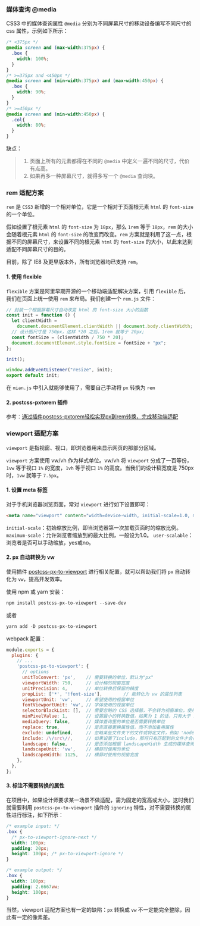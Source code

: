 ### 媒体查询 @media

CSS3 中的媒体查询属性 `@media` 分别为不同屏幕尺寸的移动设备编写不同尺寸的 css 属性，示例如下所示：

```css
/* <375px */
@media screen and (max-width:375px) { 
  .box {
    width: 100%;
  }
}
/* >=375px and <450px */
@media screen and (min-width:375px) and (max-width:450px) {
  .box {
    width: 90%;
  }
}
/* >=450px */
@media screen and (min-width:450px) {
  .col{
    width: 80%;
  }
}
```

缺点：

> 1. 页面上所有的元素都得在不同的 `@media` 中定义一遍不同的尺寸，代价有点高。
> 2. 如果再多一种屏幕尺寸，就得多写一个 `@media` 查询块。

### rem 适配方案

`rem` 是 `CSS3` 新增的一个相对单位，它是一个相对于页面根元素 `html` 的 `font-size` 的一个单位。

假如设置了根元素 `html` 的 `font-size` 为 `18px`，那么 `1rem` 等于 `18px`，`rem` 的大小会随着根元素 `html` 的 `font-size` 的改变而改变。`rem` 方案就是利用了这一点，根据不同的屏幕尺寸，来设置不同的根元素 `html` 的 `font-size` 的大小，以此来达到适配不同屏幕尺寸的目的。

目前，除了 IE8 及更早版本外，所有浏览器均已支持 `rem`。

#### 1. 使用 flexible

`flexible` 方案是阿里早期开源的一个移动端适配解决方案，引用 `flexible` 后，我们在页面上统一使用 `rem` 来布局。我们创建一个 `rem.js` 文件：

```js
// 封装一个根据屏幕尺寸自动改变 html 的 font-size 大小的函数
const init = function () {
  let clientWidth =
    document.documentElement.clientWidth || document.body.clientWidth;
  // 设计图尺寸是 750px，这样 *20 之后，1rem 就等于 20px;
  const fontSize = (clientWidth / 750 * 20);
  document.documentElement.style.fontSize = fontSize + "px";
};

init();

window.addEventListener("resize", init);
export default init;
```

在 `mian.js` 中引入就能够使用了，需要自己手动将 `px` 转换为 `rem`

#### 2. postcss-pxtorem 插件

参考：[通过插件postcss-pxtorem轻松实现px到rem转换，完成移动端适配](https://link.juejin.cn/?target=https%3A%2F%2Fblog.csdn.net%2Fllq886%2Farticle%2Fdetails%2F105737987)

### viewport 适配方案

`viewport` 是指视窗、视口，即浏览器用来显示网页的那部分区域。

`viewport` 方案使用 vw/vh 作为样式单位。vw/vh 将 `viewport` 分成了一百等份，`1vw` 等于视口 `1%` 的宽度，`1vh` 等于视口 `1%` 的高度。当我们的设计稿宽度是 750px 时，`1vw` 就等于 `7.5px`。

#### 1. 设置 meta 标签

对于手机浏览器浏览页面，常对 `viewport` 进行如下设置即可：

```html
<meta name="viewport" content="width=device-width, initial-scale=1.0, maximum-scale=1.0, user-scalable=yes">
```

`initial-scale`：初始缩放比例，即当浏览器第一次加载页面时的缩放比例。 `maximum-scale`：允许浏览者缩放到的最大比例，一般设为1.0。 `user-scalable`：浏览者是否可以手动缩放，yes或no。

#### 2. px 自动转换为 vw

使用插件 [postcss-px-to-viewport](https://link.juejin.cn/?target=https%3A%2F%2Fgithub.com%2Fevrone%2Fpostcss-px-to-viewport%2Fblob%2Fmaster%2FREADME_CN.md) 进行相关配置，就可以帮助我们将 `px` 自动转化为 `vw`，提高开发效率。

使用 npm 或 yarn 安装：

```css
npm install postcss-px-to-viewport --save-dev
```

或者

```csharp
yarn add -D postcss-px-to-viewport
```

webpack 配置：

```javascript
module.exports = {
  plugins: {
    // ...
    'postcss-px-to-viewport': {
      // options
      unitToConvert: 'px',    // 需要转换的单位，默认为"px"
      viewportWidth: 750,     // 设计稿的视窗宽度
      unitPrecision: 4,       // 单位转换后保留的精度
      propList: ['*', '!font-size'],        // 能转化为 vw 的属性列表
      viewportUnit: 'vw',     // 希望使用的视窗单位
      fontViewportUnit: 'vw', // 字体使用的视窗单位
      selectorBlackList: [],  // 需要忽略的 CSS 选择器，不会转为视窗单位，使用原有的 px 等单位
      minPixelValue: 1,       // 设置最小的转换数值，如果为 1 的话，只有大于 1 的值会被转换
      mediaQuery: false,      // 媒体查询里的单位是否需要转换单位
      replace: true,          // 是否直接更换属性值，而不添加备用属性
      exclude: undefined,     // 忽略某些文件夹下的文件或特定文件，例如 'node_modules' 下的文件
      include: /\/src\//,     // 如果设置了include，那将只有匹配到的文件才会被转换
      landscape: false,       // 是否添加根据 landscapeWidth 生成的媒体查询条件
      landscapeUnit: 'vw',    // 横屏时使用的单位
      landscapeWidth: 1125,   // 横屏时使用的视窗宽度
    },
  },
};
```

#### 3. 标注不需要转换的属性

在项目中，如果设计师要求某一场景不做适配，需为固定的宽高或大小，这时我们就需要利用 `postcss-px-to-viewport` 插件的 `ignoring` 特性，对不需要转换的属性进行标注，如下所示：

```css
/* example input: */
.box {
  /* px-to-viewport-ignore-next */
  width: 100px;
  padding: 20px;
  height: 100px; /* px-to-viewport-ignore */
}

/* example output: */
.box {
  width: 100px; 
  padding: 2.6667vw;
  height: 100px;
}
```

当然，viewport 适配方案也有一定的缺陷：`px` 转换成 `vw` 不一定能完全整除，因此有一定的像素差。